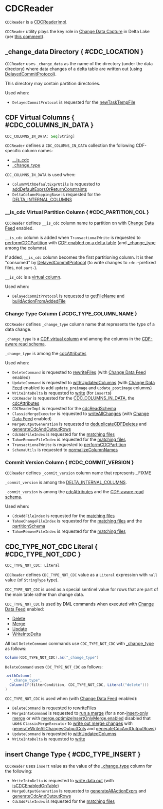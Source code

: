 # CDCReader

`CDCReader` is a [CDCReaderImpl](CDCReaderImpl.md).

`CDCReader` utility plays the key role in [Change Data Capture](index.md) in Delta Lake (per [this comment](https://github.com/delta-io/delta/commit/d90f90b6656648e170835f92152b69f77346dfcf)).

## <span id="_change_data"> _change_data Directory { #CDC_LOCATION }

`CDCReader` uses `_change_data` as the name of the directory (under the data directory) where data changes of a delta table are written out (using [DelayedCommitProtocol](../DelayedCommitProtocol.md#newTaskTempFile)).

This directory may contain partition directories.

Used when:

* `DelayedCommitProtocol` is requested for the [newTaskTempFile](../DelayedCommitProtocol.md#newTaskTempFile)

## CDF Virtual Columns { #CDC_COLUMNS_IN_DATA }

```scala
CDC_COLUMNS_IN_DATA: Seq[String]
```

`CDCReader` defines a `CDC_COLUMNS_IN_DATA` collection the following CDF-specific column names:

* [__is_cdc](#CDC_PARTITION_COL)
* [_change_type](#CDC_TYPE_COLUMN_NAME)

`CDC_COLUMNS_IN_DATA` is used when:

* `ColumnWithDefaultExprUtils` is requested to [addDefaultExprsOrReturnConstraints](../ColumnWithDefaultExprUtils.md#addDefaultExprsOrReturnConstraints)
* `DeltaColumnMappingBase` is requested for the [DELTA_INTERNAL_COLUMNS](../column-mapping/DeltaColumnMappingBase.md#DELTA_INTERNAL_COLUMNS)

### <span id="__is_cdc"> __is_cdc Virtual Partition Column { #CDC_PARTITION_COL }

`CDCReader` defines `__is_cdc` column name to partition on with [Change Data Feed](#isCDCEnabledOnTable) enabled.

`__is_cdc` column is added when `TransactionalWrite` is requested to [performCDCPartition](../TransactionalWrite.md#performCDCPartition) with [CDF enabled on a delta table](#isCDCEnabledOnTable) (and [_change_type](#CDC_TYPE_COLUMN_NAME) among the columns).

If added, `__is_cdc` column becomes the first partitioning column. It is then "consumed" by [DelayedCommitProtocol](../DelayedCommitProtocol.md#cdc) (to write changes to `cdc-`-prefixed files, not `part-`).

`__is_cdc` is a [virtual column](#CDC_COLUMNS_IN_DATA).

Used when:

* `DelayedCommitProtocol` is requested to [getFileName](../DelayedCommitProtocol.md#getFileName) and [buildActionFromAddedFile](../DelayedCommitProtocol.md#buildActionFromAddedFile)

### <span id="_change_type"> Change Type Column { #CDC_TYPE_COLUMN_NAME }

`CDCReader` defines `_change_type` column name that represents the type of a data change.

`_change_type` is a [CDF virtual column](#CDC_COLUMNS_IN_DATA) and among the columns in the [CDF-aware read schema](CDCReaderImpl.md#cdcReadSchema).

`_change_type` is among the [cdcAttributes](#cdcAttributes)

Used when:

* `DeleteCommand` is requested to [rewriteFiles](../commands/delete/DeleteCommand.md#rewriteFiles) (with [Change Data Feed](index.md) enabled)
* `UpdateCommand` is requested to [withUpdatedColumns](../commands/update/UpdateCommand.md#withUpdatedColumns) (with [Change Data Feed](index.md) enabled to add `update_preimage` and `update_postimage` columns)
* `WriteIntoDelta` is requested to [write](../commands/WriteIntoDelta.md#write) (for `insert`s)
* `CDCReader` is requested for the [CDC_COLUMNS_IN_DATA](#CDC_COLUMNS_IN_DATA), the [cdcAttributes](#cdcAttributes)
* `CDCReaderImpl` is requested for the [cdcReadSchema](CDCReaderImpl.md#cdcReadSchema)
* `ClassicMergeExecutor` is requested to [writeAllChanges](../commands/merge/ClassicMergeExecutor.md#writeAllChanges) (with [Change Data Feed](index.md) enabled)
* `MergeOutputGeneration` is requested to [deduplicateCDFDeletes](../commands/merge/MergeOutputGeneration.md#deduplicateCDFDeletes) and [generateCdcAndOutputRows](../commands/merge/MergeOutputGeneration.md#generateCdcAndOutputRows)
* `CdcAddFileIndex` is requested for the [matching files](CdcAddFileIndex.md#matchingFiles)
* `TahoeRemoveFileIndex` is requested for the [matching files](TahoeRemoveFileIndex.md#matchingFiles)
* `TransactionalWrite` is requested to [performCDCPartition](../TransactionalWrite.md#performCDCPartition)
* `SchemaUtils` is requested to [normalizeColumnNames](../SchemaUtils.md#normalizeColumnNames)

### <span id="_commit_version"> Commit Version Column { #CDC_COMMIT_VERSION }

`CDCReader` defines `_commit_version` column name that represents...FIXME

`_commit_version` is among the [DELTA_INTERNAL_COLUMNS](../column-mapping/DeltaColumnMappingBase.md#DELTA_INTERNAL_COLUMNS).

`_commit_version` is among the [cdcAttributes](#cdcAttributes) and the [CDF-aware read schema](CDCReaderImpl.md#cdcReadSchema).

Used when:

* `CdcAddFileIndex` is requested for the [matching files](CdcAddFileIndex.md#matchingFiles)
* `TahoeChangeFileIndex` is requested for the [matching files](TahoeChangeFileIndex.md#matchingFiles) and the [partitionSchema](TahoeChangeFileIndex.md#partitionSchema)
* `TahoeRemoveFileIndex` is requested for the [matching files](TahoeRemoveFileIndex.md#matchingFiles)

## CDC_TYPE_NOT_CDC Literal { #CDC_TYPE_NOT_CDC }

```scala
CDC_TYPE_NOT_CDC: Literal
```

`CDCReader` defines `CDC_TYPE_NOT_CDC` value as a `Literal` expression with `null` value (of `StringType` type).

`CDC_TYPE_NOT_CDC` is used as a special sentinel value for rows that are part of the main table rather than change data.

`CDC_TYPE_NOT_CDC` is used by DML commands when executed with [Change Data Feed](index.md) enabled:

* [Delete](../commands/delete/index.md)
* [Merge](../commands/merge/index.md)
* [Update](../commands/update/index.md)
* [WriteIntoDelta](../commands/WriteIntoDelta.md)

All but `DeleteCommand` commands use `CDC_TYPE_NOT_CDC` with [_change_type](#CDC_TYPE_COLUMN_NAME) as follows:

```scala
Column(CDC_TYPE_NOT_CDC).as("_change_type")
```

`DeleteCommand` uses `CDC_TYPE_NOT_CDC` as follows:

```scala
.withColumn(
  "_change_type",
  Column(If(filterCondition, CDC_TYPE_NOT_CDC, Literal("delete")))
)
```

`CDC_TYPE_NOT_CDC` is used when (with [Change Data Feed](index.md) enabled):

* `DeleteCommand` is requested to [rewriteFiles](../commands/delete/DeleteCommand.md#rewriteFiles)
* `MergeIntoCommand` is requested to [run a merge](../commands/merge/MergeIntoCommand.md#runMerge) (for a non-[insert-only merge](../commands/merge/index.md#insert-only-merges) or with [merge.optimizeInsertOnlyMerge.enabled](../configuration-properties/index.md#merge.optimizeInsertOnlyMerge.enabled) disabled that uses `ClassicMergeExecutor` to [write out merge changes](../commands/merge/ClassicMergeExecutor.md#writeAllChanges) with [generateWriteAllChangesOutputCols](../commands/merge/MergeOutputGeneration.md#generateWriteAllChangesOutputCols) and [generateCdcAndOutputRows](../commands/merge/MergeOutputGeneration.md#generateCdcAndOutputRows))
* `UpdateCommand` is requested to [withUpdatedColumns](../commands/update/UpdateCommand.md#withUpdatedColumns)
* `WriteIntoDelta` is requested to [write](../commands/WriteIntoDelta.md#write)

## <span id="insert"> insert Change Type { #CDC_TYPE_INSERT }

`CDCReader` uses `insert` value as the value of the [_change_type](#CDC_TYPE_COLUMN_NAME) column for the following:

* `WriteIntoDelta` is requested to [write data out](../commands/WriteIntoDelta.md#write) (with [isCDCEnabledOnTable](#isCDCEnabledOnTable))
* `MergeOutputGeneration` is requested to [generateAllActionExprs](../commands/merge/MergeOutputGeneration.md#generateAllActionExprs) and [generateCdcAndOutputRows](../commands/merge/MergeOutputGeneration.md#generateCdcAndOutputRows)
* `CdcAddFileIndex` is requested for the [matching files](CdcAddFileIndex.md#matchingFiles)
